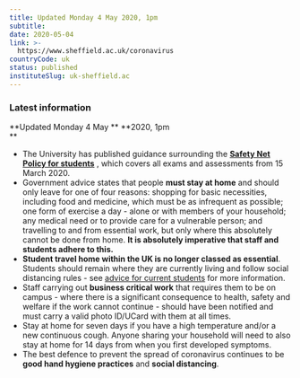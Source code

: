 ```yaml
---
title: Updated Monday 4 May 2020, 1pm
subtitle: 
date: 2020-05-04
link: >-
  https://www.sheffield.ac.uk/coronavirus
countryCode: uk
status: published
instituteSlug: uk-sheffield.ac
---
```

### Latest information

**Updated Monday 4 May  ** **2020, 1pm  
**

  * The University has published guidance surrounding the **[Safety Net Policy for students](https://www.sheffield.ac.uk/ssid/assessment/safetynet)** , which covers all exams and assessments from 15 March 2020. 
  * Government advice states that people **must stay at home** and should only leave for one of four reasons: shopping for basic necessities, including food and medicine, which must be as infrequent as possible; one form of exercise a day - alone or with members of your household; any medical need or to provide care for a vulnerable person; and travelling to and from essential work, but only where this absolutely cannot be done from home. **It is absolutely imperative that staff and students adhere to this.**
  * **Student travel home within the UK is no longer classed as essential**. Students should remain where they are currently living and follow social distancing rules - see [advice for current students](https://www.sheffield.ac.uk/coronavirus/faqs/students) for more information.
  * Staff carrying out **business critical work** that requires them to be on campus - where there is a significant consequence to health, safety and welfare if the work cannot continue - should have been notified and must carry a valid photo ID/UCard with them at all times.
  * Stay at home for seven days if you have a high temperature and/or a new continuous cough. Anyone sharing your household will need to also stay at home for 14 days from when you first developed symptoms.
  * The best defence to prevent the spread of coronavirus continues to be **good hand hygiene practices** and **social distancing**.


